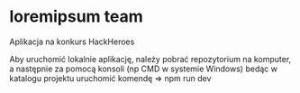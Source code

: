 # loremipsum team
Aplikacja na konkurs HackHeroes

Aby uruchomić lokalnie aplikację, należy pobrać repozytorium na komputer, a następnie za pomocą konsoli (np CMD w systemie Windows) bedąc w katalogu projektu uruchomić komendę 
=> npm run dev
